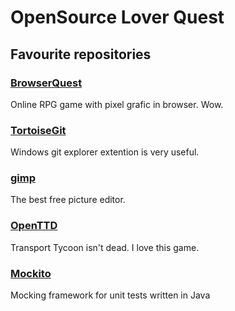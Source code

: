 OpenSource Lover Quest
======================

Favourite repositories
----------------------

### [BrowserQuest](https://github.com/mozilla/BrowserQuest)
Online RPG game with pixel grafic in browser. Wow.

### [TortoiseGit](https://github.com/TortoiseGit/TortoiseGit)
Windows git explorer extention is very useful.

### [gimp](https://github.com/GNOME/gimp)
The best free picture editor.

### [OpenTTD](https://github.com/OpenTTD/OpenTTD)
Transport Tycoon isn't dead. I love this game.

### [Mockito](https://github.com/mockito/mockito)
Mocking framework for unit tests written in Java
